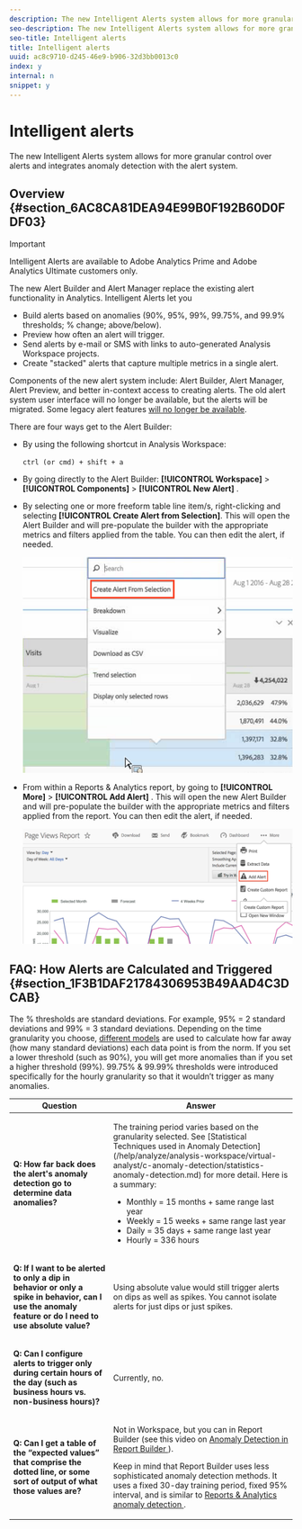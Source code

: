 ```yaml
---
description: The new Intelligent Alerts system allows for more granular control over alerts and integrates anomaly detection with the alert system.
seo-description: The new Intelligent Alerts system allows for more granular control over alerts and integrates anomaly detection with the alert system.
seo-title: Intelligent alerts
title: Intelligent alerts
uuid: ac8c9710-d245-46e9-b906-32d3bb0013c0
index: y
internal: n
snippet: y
---
```


# Intelligent alerts

The new Intelligent Alerts system allows for more granular control over alerts and integrates anomaly detection with the alert system.

## Overview {#section_6AC8CA81DEA94E99B0F192B60D0FDF03}

>[!IMPORTANT]
>
>Intelligent Alerts are available to Adobe Analytics Prime and Adobe Analytics Ultimate customers only.

The new Alert Builder and Alert Manager replace the existing alert functionality in Analytics. Intelligent Alerts let you

* Build alerts based on anomalies (90%, 95%, 99%, 99.75%, and 99.9% thresholds; % change; above/below). 
* Preview how often an alert will trigger. 
* Send alerts by e-mail or SMS with links to auto-generated Analysis Workspace projects. 
* Create "stacked" alerts that capture multiple metrics in a single alert.

Components of the new alert system include: Alert Builder, Alert Manager, Alert Preview, and better in-context access to creating alerts. The old alert system user interface will no longer be available, but the alerts will be migrated. Some legacy alert features [will no longer be available](https://marketing.adobe.com/resources/help/en_US/sc/user/deprecated_alerts.html).

There are four ways get to the Alert Builder:

* By using the following shortcut in Analysis Workspace:

  `ctrl (or cmd) + shift + a` 
* By going directly to the Alert Builder:  **[!UICONTROL Workspace]** > **[!UICONTROL Components]** > **[!UICONTROL New Alert]** . 
* By selecting one or more freeform table line item/s, right-clicking and selecting **[!UICONTROL Create Alert from Selection]**. This will open the Alert Builder and will pre-populate the builder with the appropriate metrics and filters applied from the table. You can then edit the alert, if needed.

  ![](assets/create-alert-from-selection.png)

* From within a Reports & Analytics report, by going to  **[!UICONTROL More]** > **[!UICONTROL Add Alert]** . This will open the new Alert Builder and will pre-populate the builder with the appropriate metrics and filters applied from the report. You can then edit the alert, if needed.

  ![](assets/add-alert.png)

## FAQ: How Alerts are Calculated and Triggered {#section_1F3B1DAF21784306953B49AAD4C3DCAB}

The % thresholds are standard deviations. For example, 95% = 2 standard deviations and 99% = 3 standard deviations. Depending on the time granularity you choose, [different models](/help/analyze/analysis-workspace/virtual-analyst/c-anomaly-detection/statistics-anomaly-detection.md) are used to calculate how far away (how many standard deviations) each data point is from the norm. If you set a lower threshold (such as 90%), you will get more anomalies than if you set a higher threshold (99%). 99.75% & 99.99% thresholds were introduced specifically for the hourly granularity so that it wouldn’t trigger as many anomalies. 

<table id="table_B3AA85E1DE3543DCA34966A52E3CE4AB"> 
 <thead> 
  <tr> 
   <th colname="col1" class="entry"> Question </th> 
   <th colname="col2" class="entry"> Answer </th> 
  </tr> 
 </thead>
 <tbody> 
  <tr> 
   <td colname="col1"> <p><b>Q: How far back does the alert's anomaly detection go to determine data anomalies?</b> </p> </td> 
   <td colname="col2"> <p>The training period varies based on the granularity selected. See [Statistical Techniques used in Anomaly Detection](/help/analyze/analysis-workspace/virtual-analyst/c-anomaly-detection/statistics-anomaly-detection.md) for more detail. Here is a summary: </p> 
    <ul id="ul_4F8C2A41F06C498DBF5E7AE5DE803773"> 
     <li id="li_E246091A3F1E484C8444AF4052FCA784">Monthly = 15 months + same range last year </li> 
     <li id="li_CC014FB38AE1492B9647E990C29BFB3C">Weekly = 15 weeks + same range last year </li> 
     <li id="li_2517EE2097534324BE9C1B54CD181A62">Daily = 35 days + same range last year </li> 
     <li id="li_710BC8B009354542AA4962A59A646099">Hourly = 336 hours </li> 
    </ul> </td> 
  </tr> 
  <tr> 
   <td colname="col1"> <p><b>Q: If I want to be alerted to only a dip in behavior or only a spike in behavior, can I use the anomaly feature or do I need to use absolute value?</b> </p> </td> 
   <td colname="col2"> <p>Using absolute value would still trigger alerts on dips as well as spikes. You cannot isolate alerts for just dips or just spikes. </p> </td> 
  </tr> 
  <tr> 
   <td colname="col1"> <p><b>Q: Can I configure alerts to trigger only during certain hours of the day (such as business hours vs. non-business hours)? </b> </p> </td> 
   <td colname="col2"> <p>Currently, no. </p> </td> 
  </tr> 
  <tr> 
   <td colname="col1"> <p><b>Q: Can I get a table of the “expected values” that comprise the dotted line, or some sort of output of what those values are? </b> </p> </td> 
   <td colname="col2"> <p>Not in Workspace, but you can in Report Builder (see this video on <a href="https://www.youtube.com/watch?v=-a-8W6GQZnU" format="https" scope="external"> Anomaly Detection in Report Builder </a>). </p> <p>Keep in mind that Report Builder uses less sophisticated anomaly detection methods. It uses a fixed 30-day training period, fixed 95% interval, and is similar to <a href="https://marketing.adobe.com/resources/help/en_US/reference/anomaly.html" format="html" scope="external"> Reports &amp; Analytics anomaly detection </a>. </p> </td> 
  </tr> 
 </tbody> 
</table>

